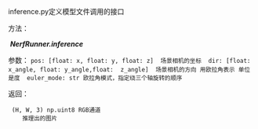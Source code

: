 inference.py定义模型文件调用的接口

方法：

​	***NerfRunner.inference***

参数：
    ```
    pos: [float: x, float: y, float: z] 
    	场景相机的坐标 
    dir: [float: x_angle, float: y_angle,float:  z_angle] 
    	场景相机的方向 用欧拉角表示 单位是度 
    euler_mode: str
    	欧拉角模式，指定绕三个轴旋转的顺序
    ```

返回：

```
 (H, W, 3) np.uint8 RGB通道
 	推理出的图片
```

 
